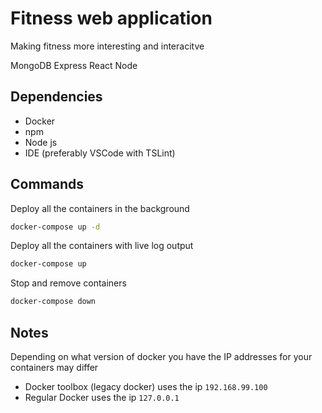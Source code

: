 # Fitness web application

Making fitness more interesting and interacitve

MongoDB Express React Node

## Dependencies

- Docker
- npm
- Node js
- IDE (preferably VSCode with TSLint)

## Commands

Deploy all the containers in the background

```bash
docker-compose up -d
```

Deploy all the containers with live log output

```bash
docker-compose up
```

Stop and remove containers

```bash
docker-compose down
```

## Notes

Depending on what version of docker you have the IP addresses for your containers may differ

- Docker toolbox (legacy docker) uses the ip `192.168.99.100`
- Regular Docker uses the ip `127.0.0.1`
